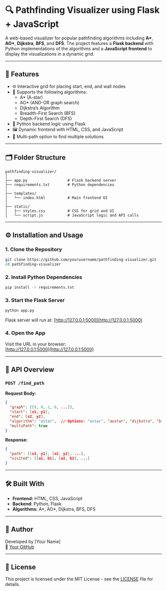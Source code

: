 # 🔍 Pathfinding Visualizer using Flask + JavaScript

A web-based visualizer for popular pathfinding algorithms including **A\***, **AO\***, **Dijkstra**, **BFS**, and **DFS**. The project features a **Flask backend** with Python implementations of the algorithms and a **JavaScript frontend** to display the visualizations in a dynamic grid.

---

## 🚀 Features

- 🌐 Interactive grid for placing start, end, and wall nodes  
- 🔄 Supports the following algorithms:  
  - A* (A-star)  
  - AO* (AND-OR graph search)  
  - Dijkstra’s Algorithm  
  - Breadth-First Search (BFS)  
  - Depth-First Search (DFS)  
- 🧠 Python backend logic using Flask  
- 🖼️ Dynamic frontend with HTML, CSS, and JavaScript  
- 🔁 Multi-path option to find multiple solutions  

---

## 🗂️ Folder Structure

```
pathfinding-visualizer/
│
├── app.py                  # Flask backend server  
├── requirements.txt        # Python dependencies  
│
├── templates/
│   └── index.html          # Main frontend UI  
│
├── static/
│   ├── styles.css          # CSS for grid and UI  
│   └── script.js           # JavaScript logic and API calls  
```

---

## ⚙️ Installation and Usage

### 1. Clone the Repository

```bash
git clone https://github.com/yourusername/pathfinding-visualizer.git
cd pathfinding-visualizer
```

### 2. Install Python Dependencies

```bash
pip install -r requirements.txt
```

### 3. Start the Flask Server

```bash
python app.py
```

Flask server will run at: [http://127.0.0.1:5000](http://127.0.0.1:5000)

### 4. Open the App

Visit the URL in your browser:  
[http://127.0.0.1:5000](http://127.0.0.1:5000)

---

## 📡 API Overview

### `POST /find_path`

**Request Body:**

```json
{
  "graph": [[0, 0, 1, 0, ...]],
  "start": [x1, y1],
  "end": [x2, y2],
  "algorithm": "astar",  // Options: "astar", "aostar", "dijkstra", "bfs", "dfs"
  "multiPath": true
}
```

**Response:**

```json
{
  "path": [[x1, y1], [x2, y2], ...],
  "visited": [[a1, b1], [a2, b2], ...]
}
```

---

## 🛠️ Built With

- **Frontend:** HTML, CSS, JavaScript  
- **Backend:** Python, Flask  
- **Algorithms:** A*, AO*, Dijkstra, BFS, DFS  

---

## 🙌 Author

Developed by [Your Name]  
🔗 [Your GitHub](https://github.com/yourusername)

---

## 📄 License

This project is licensed under the MIT License - see the [LICENSE](LICENSE) file for details.
